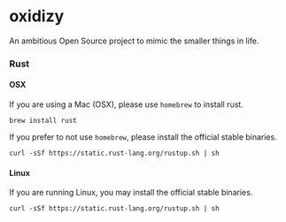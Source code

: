 # oxidizy

An ambitious Open Source project to mimic the smaller things in life.

### Rust

#### OSX

If you are using a Mac (OSX), please use `homebrew` to install rust.

`brew install rust`

If you prefer to not use `homebrew`, please install the official stable binaries.

`curl -sSf https://static.rust-lang.org/rustup.sh | sh`

#### Linux

If you are running Linux, you may install the official stable binaries.

`curl -sSf https://static.rust-lang.org/rustup.sh | sh`
